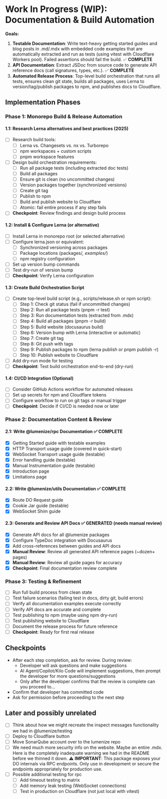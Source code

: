 # Work In Progress (WIP): Documentation & Build Automation

**Goals:**
1. **Testable Documentation**: Write text-heavy getting started guides and blog posts in .md/.mdx with embedded code examples that are automatically extracted and run as tests (using vitest with Cloudflare Workers pool). Failed assertions should fail the build. ✅ **COMPLETE**
2. **API Documentation**: Extract JSDoc from source code to generate API reference docs (call signatures, types, etc.). ✅ **COMPLETE**
3. **Automated Release Process**: Top-level build orchestration that runs all tests, ensures clean git state, builds all packages, uses Lerna to version/tag/publish packages to npm, and publishes docs to Cloudflare.

## Implementation Phases

### Phase 1: Monorepo Build & Release Automation

#### 1.1: Research Lerna alternatives and best practices (2025)
- [ ] Research build tools:
  - [ ] Lerna vs. Changesets vs. nx vs. Turborepo
  - [ ] npm workspaces + custom scripts
  - [ ] pnpm workspace features
- [ ] Design build orchestration requirements:
  - [ ] Run all package tests (including extracted doc tests)
  - [ ] Build all packages
  - [ ] Ensure git is clean (no uncommitted changes)
  - [ ] Version packages together (synchronized versions)
  - [ ] Create git tag
  - [ ] Publish to npm
  - [ ] Build and publish website to Cloudflare
  - [ ] Atomic: fail entire process if any step fails
- [ ] **Checkpoint**: Review findings and design build process

#### 1.2: Install & Configure Lerna (or alternative)
- [ ] Install Lerna in monorepo root (or selected alternative)
- [ ] Configure lerna.json or equivalent:
  - [ ] Synchronized versioning across packages
  - [ ] Package locations (packages/*, examples/*)
  - [ ] npm registry configuration
- [ ] Set up version bump commands
- [ ] Test dry-run of version bump
- [ ] **Checkpoint**: Verify Lerna configuration

#### 1.3: Create Build Orchestration Script
- [ ] Create top-level build script (e.g., scripts/release.sh or npm script):
  - [ ] Step 1: Check git status (fail if uncommitted changes)
  - [ ] Step 2: Run all package tests (pnpm -r test)
  - [ ] Step 3: Run documentation tests (extracted from .mdx)
  - [ ] Step 4: Build all packages (pnpm -r build)
  - [ ] Step 5: Build website (docusaurus build)
  - [ ] Step 6: Version bump with Lerna (interactive or automatic)
  - [ ] Step 7: Create git tag
  - [ ] Step 8: Git push with tags
  - [ ] Step 9: Publish packages to npm (lerna publish or pnpm publish -r)
  - [ ] Step 10: Publish website to Cloudflare
- [ ] Add dry-run mode for testing
- [ ] **Checkpoint**: Test build orchestration end-to-end (dry-run)

#### 1.4: CI/CD Integration (Optional)
- [ ] Consider GitHub Actions workflow for automated releases
- [ ] Set up secrets for npm and Cloudflare tokens
- [ ] Configure workflow to run on git tags or manual trigger
- [ ] **Checkpoint**: Decide if CI/CD is needed now or later

### Phase 2: Documentation Content & Review

#### 2.1: Write @lumenize/rpc Documentation ✅ **COMPLETE**
- [x] Getting Started guide with testable examples
- [x] HTTP Transport usage guide (covered in quick-start)
- [x] WebSocket Transport usage guide (testable)
- [x] Error handling guide (testable)
- [x] Manual Instrumentation guide (testable)
- [x] Introduction page
- [x] Limitations page

#### 2.2: Write @lumenize/utils Documentation ✅ **COMPLETE**
- [x] Route DO Request guide
- [x] Cookie Jar guide (testable)
- [x] WebSocket Shim guide

#### 2.3: Generate and Review API Docs ✅ **GENERATED** (needs manual review)
- [x] Generate API docs for all @lumenize packages
- [x] Configure TypeDoc integration with Docusaurus
- [x] Add cross-references between guides and API docs
- [x] **Manual Review**: Review all generated API reference pages (~dozen+ pages)
- [x] **Manual Review**: Review all guide pages for accuracy
- [x] **Checkpoint**: Final documentation review complete

### Phase 3: Testing & Refinement

- [ ] Run full build process from clean state
- [ ] Test failure scenarios (failing test in docs, dirty git, build errors)
- [ ] Verify all documentation examples execute correctly
- [ ] Verify API docs are accurate and complete
- [ ] Test publishing to npm (maybe using npm dry-run)
- [ ] Test publishing website to Cloudflare
- [ ] Document the release process for future reference
- [ ] **Checkpoint**: Ready for first real release

## Checkpoints
- After each step completion, ask for review. During review:
  - Developer will ask questions and make suggestions
  - AI Agent/Copilot/Kilo Code will implement suggestions, then prompt the developer for more questions/suggestions
  - Only after the developer confirms that the review is complete can you proceed to...
- Confirm that developer has committed code
- Ask for permission before proceeding to the next step

## Later and possibly unrelated

- [ ] Think about how we might recreate the inspect messages functionality we had in @lumenize/testing
- [ ] Deploy to Cloudflare button
- [ ] Move SonarQube account over to the lumenize repo
- [ ] We need much more security info on the website. Maybe an entire .mdx. Here is the completely inadequate warning we had in the README before we thinned it down. 
  ⚠️ **IMPORTANT**: This package exposes your DO internals via RPC endpoints. Only use in development or secure the endpoints appropriately for production use.
- [ ] Possible additional testing for rpc
  - [ ] Add timeout testing to matrix
  - [ ] Add memory leak testing (WebSocket connections)
  - [ ] Test in production on Cloudflare (not just local with vitest)
